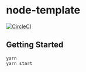# node-template

[![CircleCI](https://circleci.com/gh/januswel/node-template.svg?style=svg)](https://circleci.com/gh/januswel/node-template)

## Getting Started

```console
yarn
yarn start
```
